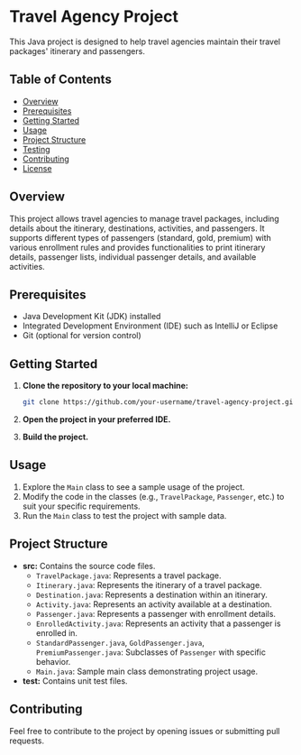 # Travel Agency Project

This Java project is designed to help travel agencies maintain their travel packages' itinerary and passengers.

## Table of Contents

- [Overview](#overview)
- [Prerequisites](#prerequisites)
- [Getting Started](#getting-started)
- [Usage](#usage)
- [Project Structure](#project-structure)
- [Testing](#testing)
- [Contributing](#contributing)
- [License](#license)

## Overview

This project allows travel agencies to manage travel packages, including details about the itinerary, destinations, activities, and passengers. It supports different types of passengers (standard, gold, premium) with various enrollment rules and provides functionalities to print itinerary details, passenger lists, individual passenger details, and available activities.

## Prerequisites

- Java Development Kit (JDK) installed
- Integrated Development Environment (IDE) such as IntelliJ or Eclipse
- Git (optional for version control)

## Getting Started

1. **Clone the repository to your local machine:**
    ```bash
    git clone https://github.com/your-username/travel-agency-project.git
    ```

2. **Open the project in your preferred IDE.**
3. **Build the project.**

## Usage

1. Explore the `Main` class to see a sample usage of the project.
2. Modify the code in the classes (e.g., `TravelPackage`, `Passenger`, etc.) to suit your specific requirements.
3. Run the `Main` class to test the project with sample data.

## Project Structure

- **src:** Contains the source code files.
  - `TravelPackage.java`: Represents a travel package.
  - `Itinerary.java`: Represents the itinerary of a travel package.
  - `Destination.java`: Represents a destination within an itinerary.
  - `Activity.java`: Represents an activity available at a destination.
  - `Passenger.java`: Represents a passenger with enrollment details.
  - `EnrolledActivity.java`: Represents an activity that a passenger is enrolled in.
  - `StandardPassenger.java`, `GoldPassenger.java`, `PremiumPassenger.java`: Subclasses of `Passenger` with specific behavior.
  - `Main.java`: Sample main class demonstrating project usage.
- **test:** Contains unit test files.

## Contributing

Feel free to contribute to the project by opening issues or submitting pull requests.
